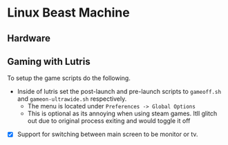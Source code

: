 # Linux Beast Machine
## Hardware
## Gaming with Lutris
To setup the game scripts do the following.
- Inside of lutris set the post-launch and pre-launch scripts to  `gameoff.sh`  and `gameon-ultrawide.sh` respectively.
    - The menu is located under `Preferences -> Global Options`
    - This is optional as its annoying when using steam games.  Itll glitch out due to original process exiting and would toggle it off
- [x] Support for switching between main screen to be monitor or tv.
